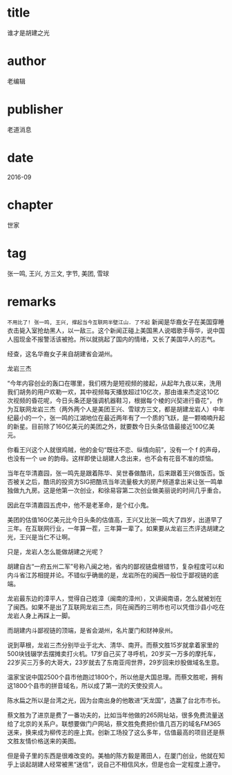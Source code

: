 # title
谁才是胡建之光

# author
老编辑

# publisher
老道消息

# date
2016-09

# chapter
世家

# tag
张一鸣, 王兴, 方三文, 字节, 美团, 雪球

# remarks
`不用比了! 张一鸣, 王兴, 撑起当今互联网半壁江山. 了不起`
新闻是华裔女子在美国穿睡衣击毙入室抢劫黑人，以一敌三。这个新闻正碰上美国黑人说唱歌手辱华，说中国人囤现金不报警活该被抢。所以就挑起了国内的情绪，又长了美国华人的志气。

经查，这名华裔女子来自胡建省会湖州。

龙岩三杰

“今年内容创业的轰口在哪里，我们楞为是短视频的接起，从起年九夜以来，洗用我们胡务的用户欢勒一欢，其中视频每天播放超过10亿次，那由谁来杰定这10亿次视频的昏花呢，今日头条还是强调机器鞋习，根据每个棱的兴契进行昏花”，
作为互联网龙岩三杰（两外两个人是美团王兴、雪球方三文，都是胡建龙岩人）中年纪最小的一个，张一鸣的江湖地位在最近两年有了一个质的飞跃，是一颗喃喃升起的新星。目前除了160亿美元的美团之外，就要数今日头条估值最接近100亿美元。

你看王兴这个人就很鸡贼，他的金句“既往不恋、纵情向前”，没有一个 f 的声母，也没有一个 ue 的韵母。这样即使让胡建人念出来，也不会有花音不准的烦恼。

当年在华清嘉园，张一鸣先是跟着陈华、吴世春做酷讯，后来跟着王兴做饭否。饭否被关之后，酷讯的投资方SIG把酷讯当年流量极大的房产频道拿出来让张一鸣单独做九九房。这是他第一次创业，和徐易容第二次创业做美丽说的时间几乎重合。

因此在华清嘉园五虎中，他不是老革命，是个红小鬼。

美团的估值160亿美元比今日头条的估值高，王兴又比张一鸣大了四岁，出道早了三年。在互联网行业，一年算一茬，三年算一辈了。如果要从龙岩三杰评选胡建之光，王兴是当仁不让啊。

只是，龙岩人怎么能做胡建之光呢？

胡建自古“一府五州二军”号称八闽之地，省内的鄙视链盘根错节，复杂程度可以和内斗省江苏相提并论。不错似乎确凿的是，龙岩所在的闽西一般位于鄙视链的底端。

龙岩最东边的漳平人，觉得自己姓漳（闽南的漳州），又讲闽南语，怎么就被划在了闽西。如果不是出了互联网龙岩三杰，同在闽西的三明市也可以凭借沙县小吃在龙岩人身上再踩上一脚。

而胡建内斗鄙视链的顶端，是省会湖州，名片厦门和财神泉州。

说到草根，龙岩三杰分别毕业于北大、清华、南开。而蔡文胜15岁就拿着家里的500块钱辍学去摆摊卖打火机。17岁自己买了寻呼机，20岁买一万多的摩托车，22岁买三万多的大哥大，23岁就去了东南亚闯世界，29岁回来炒股做域名生意。

温家宝说中国2500个县市他跑过1800个，所以他是大国总理。而蔡文胜呢，拥有这1800个县市的拼音域名，所以成了第一流的天使投资人。

陈水扁之所以是台湾之光，因为台南出身的他敢进“天龙国”，选赢了台北市市长。

蔡文胜为了进京是费了一番功夫的，比如当年他做的265网址站，很多免费流量送给了北京的关系户。联想要做门户网站，蔡文胜免费把价值几百万的域名FM365送来，换来成为柳传志的座上宾。创新工场投了这么多年，估值最高的项目还是蔡文胜友情价格送来的美图。

但是骨子里的东西是很难改变的。美柚的陈方毅是莆田人，在厦门创业，他就在知乎上谈起胡建人经常被黑“迷信”，说自己不相信风水，但是也会一定程度上遵守。

